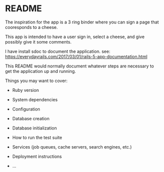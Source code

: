 # README

The inspiration for the app is a 3 ring binder where you can sign a page that cooresponds to a cheese. 

This app is intended to have a user sign in, select a cheese, and give possibly give it some comments.


I have install sdoc to document the application.
see: https://everydayrails.com/2017/03/01/rails-5-app-documentation.html










This README would normally document whatever steps are necessary to get the
application up and running.

Things you may want to cover:

* Ruby version

* System dependencies

* Configuration

* Database creation

* Database initialization

* How to run the test suite

* Services (job queues, cache servers, search engines, etc.)

* Deployment instructions

* ...
